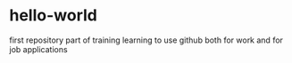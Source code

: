 # hello-world
first repository part of training
learning to use github both for work and for job applications
